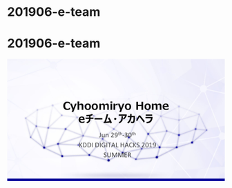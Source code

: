 # 201906-e-team
# 201906-e-team
![スライド1](https://github.com/Yuta-Nakashima/Chomiryo-Home/blob/master/201906-e-team-master/images/%E3%82%B9%E3%83%A9%E3%82%A4%E3%83%88%E3%82%991.png)
